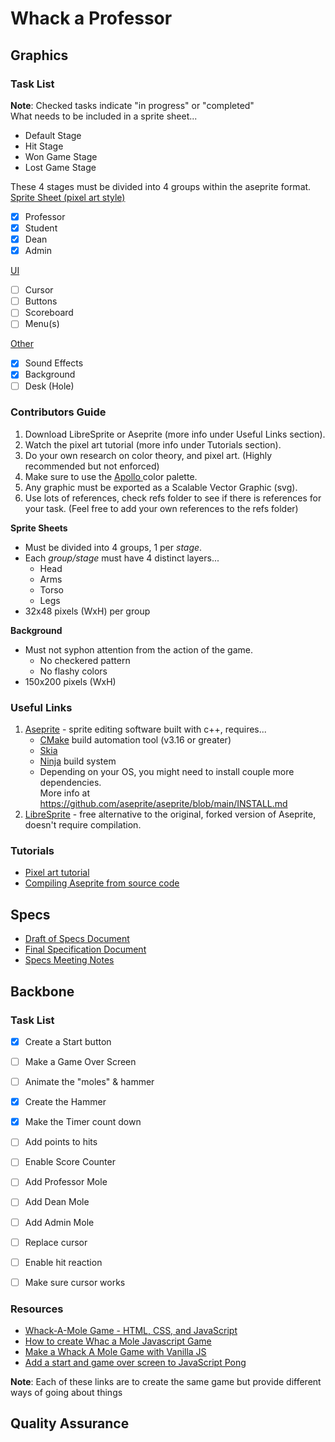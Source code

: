 # Whack a Professor

## Graphics

### Task List

**Note**: Checked tasks indicate "in progress" or "completed" <br>
What needs to be included in a sprite sheet...
- Default Stage
- Hit Stage
- Won Game Stage
- Lost Game Stage

These 4 stages must be divided into 4 groups within the aseprite format.
<br>
<ins>Sprite Sheet (pixel art style)</ins>
  * [x] Professor
  * [x] Student
  * [x] Dean
  * [x] Admin

<ins>UI</ins>
   * [ ] Cursor
   * [ ] Buttons
   * [ ] Scoreboard
   * [ ] Menu(s)

<ins>Other</ins>
   * [x] Sound Effects
   * [x] Background
   * [ ] Desk (Hole)

### Contributors Guide

1. Download LibreSprite or Aseprite (more info under Useful Links section).
2. Watch the pixel art tutorial (more info under Tutorials section).
3. Do your own research on color theory, and pixel art. (Highly recommended but not enforced)
4. Make sure to use the [ Apollo ](apollo.hex) color palette.
5. Any graphic must be exported as a Scalable Vector Graphic (svg).
6. Use lots of references, check refs folder to see if there is references for your task. (Feel free to add your own references to the refs folder) <br>

**Sprite Sheets**
* Must be divided into 4 groups, 1 per _stage_.
* Each _group/stage_ must have 4 distinct layers...
   * Head
   * Arms
   * Torso
   * Legs
* 32x48 pixels (WxH) per group <br>

**Background**
* Must not syphon attention from the action of the game.
   * No checkered pattern
   * No flashy colors
* 150x200 pixels (WxH)

### Useful Links
1. [Aseprite](https://github.com/aseprite/aseprite/blob/main/INSTALL.md) - sprite editing software built with c++, requires...
   * [CMake](https://cmake.org/download/) build automation tool (v3.16 or greater)
   * [Skia](https://github.com/aseprite/skia/releases)
   * [Ninja](https://ninja-build.org/) build system
   * Depending on your OS, you might need to install couple more dependencies. <br>
   More info at <https://github.com/aseprite/aseprite/blob/main/INSTALL.md>
2. [LibreSprite](https://libresprite.github.io/#!/) - free alternative to the original, forked version of Aseprite, doesn't require compilation.

### Tutorials
- [Pixel art tutorial](https://www.youtube.com/watch?v=lfR7Qj04-UA)
- [Compiling Aseprite from source code](https://www.youtube.com/watch?v=82TIDyKjxuE)

## Specs
   - [Draft of Specs Document](https://docs.google.com/document/d/1DOg1KO-gd_Uh_9F1gvyWudXh33sDPnzyVeeTFYqNzb8/edit?usp=sharing)
   - [Final Specification Document](https://github.com/jameskolwolf1/Whack-A-Prof/blob/master/specs/Specification.md)
   - [Specs Meeting Notes](https://docs.google.com/document/d/1XbE8pGKsK0rzentlyrCWgsmAW3bbj-xNH5FTtusvgMc/edit?usp=sharing)

## Backbone

### Task List

* [x] Create a Start button
* [ ] Make a Game Over Screen
* [ ] Animate the "moles" & hammer
* [x] Create the Hammer
* [x] Make the Timer count down
* [ ] Add points to hits
* [ ] Enable Score Counter
* [ ] Add Professor Mole
* [ ] Add Dean Mole
* [ ] Add Admin Mole
* [ ] Replace cursor
* [ ] Enable hit reaction
* [ ] Make sure cursor works


### Resources

* [Whack-A-Mole Game - HTML, CSS, and JavaScript](https://www.youtube.com/watch?v=b20YueeXwZg&t=915)
* [How to create Whac a Mole Javascript Game](https://www.youtube.com/watch?v=UnrtgpQlAz4&t=2470)
* [Make a Whack A Mole Game with Vanilla JS](https://www.youtube.com/watch?v=toNFfAaWghU&t=690s)
* [Add a start and game over screen to JavaScript Pong](https://www.youtube.com/watch?v=8_zUEh7Vqhs&t=76s)

**Note**: Each of these links are to create the same game but provide different ways of going about things


## Quality Assurance
